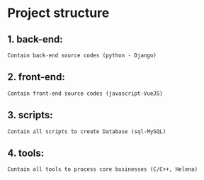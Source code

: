 # Project structure
## 1. back-end: 
```
Contain back-end source codes (python - Django)
```
## 2. front-end: 
```
Contain front-end source codes (javascript-VueJS)
```
## 3. scripts: 
```
Contain all scripts to create Database (sql-MySQL)
```
## 4. tools: 
```
Contain all tools to process core businesses (C/C++, Helena)
